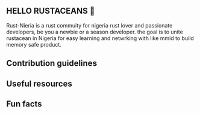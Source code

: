 ## HELLO RUSTACEANS 👋

Rust-Nieria is a rust commuity for nigeria rust lover and passionate developers, be you a newbie or a season developer. the goal is to unite rustacean in Nigeria for easy learning and netwrking with like mmid to build memory safe product.
## Contribution guidelines

## Useful resources

## Fun facts



<!--

**Here are some ideas to get you started:**

🙋‍♀️ A short introduction - what is your organization all about
🌈 Contribution guidelines - how can the community get involved?
👩‍💻 Useful resources - where can the community find your docs? Is there anything else the community should know?
🍿 Fun facts - what does your team eat for breakfast?
🧙 Remember, you can do mighty things with the power of [Markdown](https://docs.github.com/github/writing-on-github/getting-started-with-writing-and-formatting-on-github/basic-writing-and-formatting-syntax)
-->

